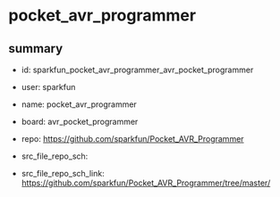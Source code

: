# pocket_avr_programmer
 
## summary 
* id: sparkfun_pocket_avr_programmer_avr_pocket_programmer
* user: sparkfun
* name: pocket_avr_programmer
* board: avr_pocket_programmer
* repo: https://github.com/sparkfun/Pocket_AVR_Programmer



* src_file_repo_sch: 
* src_file_repo_sch_link: https://github.com/sparkfun/Pocket_AVR_Programmer/tree/master/






